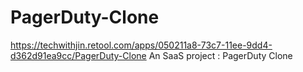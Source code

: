 # PagerDuty-Clone
https://techwithjin.retool.com/apps/050211a8-73c7-11ee-9dd4-d362d91ea9cc/PagerDuty-Clone
An SaaS project : PagerDuty Clone
